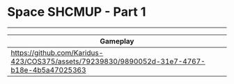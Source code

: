 # Space SHCMUP - Part 1
___

| Gameplay |
| ----------- |
| https://github.com/Karidus-423/COS375/assets/79239830/9890052d-31e7-4767-b18e-4b5a47025363 |
